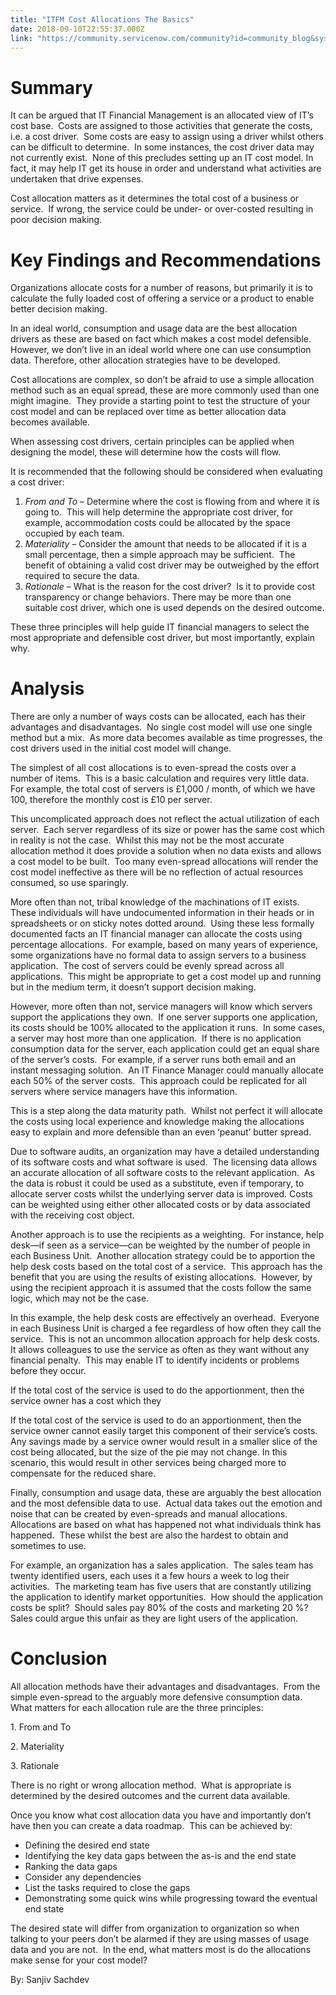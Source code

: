```yaml
---
title: "ITFM Cost Allocations The Basics"
date: 2018-09-10T22:55:37.000Z
link: "https://community.servicenow.com/community?id=community_blog&sys_id=6b00fd5cdb60a70ca39a0b55ca961926"
---
```

<h1 class="p1"><strong>Summary</strong></h1>
<p class="p2">It can be argued that IT Financial Management is an allocated view of IT’s cost base.<span class="Apple-converted-space">  </span>Costs are assigned to those activities that generate the costs, i.e. a cost driver.<span class="Apple-converted-space">  </span>Some costs are easy to assign using a driver whilst others can be difficult to determine.<span class="Apple-converted-space">  </span>In some instances, the cost driver data may not currently exist.<span class="Apple-converted-space">  </span>None of this precludes setting up an IT cost model. In fact, it may help IT get its house in order and understand what activities are undertaken that drive expenses.</p>
<p class="p2">Cost allocation matters as it determines the total cost of a business or service.<span class="Apple-converted-space">  </span>If wrong, the service could be under- or over-costed resulting in poor decision making.</p>
<h1 class="p1"><strong>Key Findings and Recommendations</strong></h1>
<p class="p2">Organizations allocate costs for a number of reasons, but primarily it is to calculate the fully loaded cost of offering a service or a product to enable better decision making.</p>
<p class="p2">In an ideal world, consumption and usage data are the best allocation drivers as these are based on fact which makes a cost model defensible.<span class="Apple-converted-space">  </span>However, we don’t live in an ideal world where one can use consumption data. Therefore, other allocation strategies have to be developed.</p>
<p class="p2">Cost allocations are complex, so don’t be afraid to use a simple allocation method such as an equal spread, these are more commonly used than one might imagine.<span class="Apple-converted-space">  </span>They provide a starting point to test the structure of your cost model and can be replaced over time as better allocation data becomes available.</p>
<p class="p2">When assessing cost drivers, certain principles can be applied when designing the model, these will determine how the costs will flow. </p>
<p class="p2">It is recommended that the following should be considered when evaluating a cost driver:</p>
<ol class="ol1"><li class="li4"><em>From and To</em> – Determine where the cost is flowing from and where it is going to.<span class="Apple-converted-space">  </span>This will help determine the appropriate cost driver, for example, accommodation costs could be allocated by the space occupied by each team.</li><li class="li4"><em>Materiality</em> – Consider the amount that needs to be allocated if it is a small percentage, then a simple approach may be sufficient.<span class="Apple-converted-space">  </span>The benefit of obtaining a valid cost driver may be outweighed by the effort required to secure the data.</li><li class="li4"><em>Rationale</em> – What is the reason for the cost driver?<span class="Apple-converted-space">  </span>Is it to provide cost transparency or change behaviors. There may be more than one suitable cost driver, which one is used depends on the desired outcome.</li></ol>
<p class="p2">These three principles will help guide IT financial managers to select the most appropriate and defensible cost driver, but most importantly, explain why.</p>
<h1 class="p1"><strong>Analysis</strong></h1>
<p class="p2">There are only a number of ways costs can be allocated, each has their advantages and disadvantages.<span class="Apple-converted-space">  </span>No single cost model will use one single method but a mix.<span class="Apple-converted-space">  </span>As more data becomes available as time progresses, the cost drivers used in the initial cost model will change.</p>
<p class="p2">The simplest of all cost allocations is to even-spread the costs over a number of items.<span class="Apple-converted-space">  </span>This is a basic calculation and requires very little data.<span class="Apple-converted-space">  </span>For example, the total cost of servers is £1,000 / month, of which we have 100, therefore the monthly cost is £10 per server.</p>
<p class="p2">This uncomplicated approach does not reflect the actual utilization of each server.<span class="Apple-converted-space">  </span>Each server regardless of its size or power has the same cost which in reality is not the case.<span class="Apple-converted-space">  </span>Whilst this may not be the most accurate allocation method it does provide a solution when no data exists and allows a cost model to be built.<span class="Apple-converted-space">  </span>Too many even-spread allocations will render the cost model ineffective as there will be no reflection of actual resources consumed, so use sparingly.</p>
<p class="p2">More often than not, tribal knowledge of the machinations of IT exists.<span class="Apple-converted-space">  </span>These individuals will have undocumented information in their heads or in spreadsheets or on sticky notes dotted around.<span class="Apple-converted-space">  </span>Using these less formally documented facts an IT financial manager can allocate the costs using percentage allocations.<span class="Apple-converted-space">  </span>For example, based on many years of experience, some organizations have no formal data to assign servers to a business application.<span class="Apple-converted-space">  </span>The cost of servers could be evenly spread across all applications.<span class="Apple-converted-space">  </span>This might be appropriate to get a cost model up and running but in the medium term, it doesn’t support decision making. </p>
<p class="p2">However, more often than not, service managers will know which servers support the applications they own.<span class="Apple-converted-space">  </span>If one server supports one application, its costs should be 100% allocated to the application it runs.<span class="Apple-converted-space">  </span>In some cases, a server may host more than one application.<span class="Apple-converted-space">  </span>If there is no application consumption data for the server, each application could get an equal share of the server’s costs.<span class="Apple-converted-space">  </span>For example, if a server runs both email and an instant messaging solution.<span class="Apple-converted-space">  </span>An IT Finance Manager could manually allocate each 50% of the server costs.<span class="Apple-converted-space">  </span>This approach could be replicated for all servers where service managers have this information.</p>
<p class="p2">This is a step along the data maturity path.<span class="Apple-converted-space">  </span>Whilst not perfect it will allocate the costs using local experience and knowledge making the allocations easy to explain and more defensible than an even ‘peanut’ butter spread.</p>
<p class="p2">Due to software audits, an organization may have a detailed understanding of its software costs and what software is used.<span class="Apple-converted-space">  </span>The licensing data allows an accurate allocation of all software costs to the relevant application.<span class="Apple-converted-space">  </span>As the data is robust it could be used as a substitute, even if temporary, to allocate server costs whilst the underlying server data is improved. Costs can be weighted using either other allocated costs or by data associated with the receiving cost object.</p>
<p class="p2">Another approach is to use the recipients as a weighting.<span class="Apple-converted-space">  </span>For instance, help desk—if seen as a service—can be weighted by the number of people in each Business Unit.<span class="Apple-converted-space">  </span>Another allocation strategy could be to apportion the help desk costs based on the total cost of a service.<span class="Apple-converted-space">  </span>This approach has the benefit that you are using the results of existing allocations.<span class="Apple-converted-space">  </span>However, by using the recipient approach it is assumed that the costs follow the same logic, which may not be the case.<span class="Apple-converted-space">   </span></p>
<p class="p2">In this example, the help desk costs are effectively an overhead.<span class="Apple-converted-space">  </span>Everyone in each Business Unit is charged a fee regardless of how often they call the service.<span class="Apple-converted-space">  </span>This is not an uncommon allocation approach for help desk costs.<span class="Apple-converted-space">  </span>It allows colleagues to use the service as often as they want without any financial penalty.<span class="Apple-converted-space">  </span>This may enable IT to identify incidents or problems before they occur. </p>
<p class="p2">If the total cost of the service is used to do the apportionment, then the service owner has a cost which they</p>
<p class="p2">If the total cost of the service is used to do an apportionment, then the service owner cannot easily target this component of their service’s costs.<span class="Apple-converted-space">  </span>Any savings made by a service owner would result in a smaller slice of the cost being allocated, but the size of the pie may not change. In this scenario, this would result in other services being charged more to compensate for the reduced share.</p>
<p class="p2">Finally, consumption and usage data, these are arguably the best allocation and the most defensible data to use.<span class="Apple-converted-space">  </span>Actual data takes out the emotion and noise that can be created by even-spreads and manual allocations.<span class="Apple-converted-space">  </span>Allocations are based on what has happened not what individuals think has happened.<span class="Apple-converted-space">  </span>These whilst the best are also the hardest to obtain and sometimes to use.</p>
<p class="p2">For example, an organization has a sales application.<span class="Apple-converted-space">  </span>The sales team has twenty identified users, each uses it a few hours a week to log their activities.<span class="Apple-converted-space">  </span>The marketing team has five users that are constantly utilizing the application to identify market opportunities.<span class="Apple-converted-space">  </span>How should the application costs be split?<span class="Apple-converted-space">  </span>Should sales pay 80% of the costs and marketing 20 %?<span class="Apple-converted-space">  </span>Sales could argue this unfair as they are light users of the application. </p>
<h1 class="p1"><strong>Conclusion</strong></h1>
<p class="p2">All allocation methods have their advantages and disadvantages.<span class="Apple-converted-space">  </span>From the simple even-spread to the arguably more defensive consumption data.<span class="Apple-converted-space">  </span>What matters for each allocation rule are the three principles:</p>
<p class="p2">1. From and To</p>
<p class="p2">2. Materiality</p>
<p class="p2">3. Rationale</p>
<p class="p2">There is no right or wrong allocation method.<span class="Apple-converted-space">  </span>What is appropriate is determined by the desired outcomes and the current data available.</p>
<p class="p2">Once you know what cost allocation data you have and importantly don’t have then you can create a data roadmap.<span class="Apple-converted-space">  </span>This can be achieved by:</p>
<ul class="ul1"><li class="li4">Defining the desired end state</li><li class="li4">Identifying the key data gaps between the as-is and the end state</li><li class="li4">Ranking the data gaps</li><li class="li4">Consider any dependencies</li><li class="li4">List the tasks required to close the gaps</li><li class="li4">Demonstrating some quick wins while progressing toward the eventual end state</li></ul>
<p class="p2">The desired state will differ from organization to organization so when talking to your peers don’t be alarmed if they are using masses of usage data and you are not.<span class="Apple-converted-space">  </span>In the end, what matters most is do the allocations make sense for your cost model?</p>
<p class="p2">By: Sanjiv Sachdev</p>